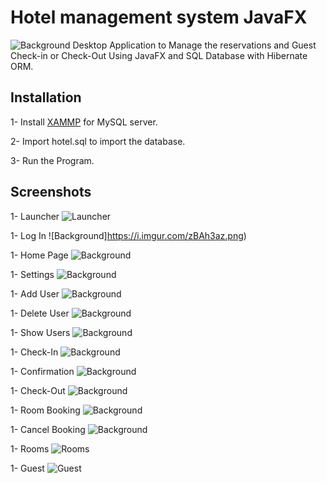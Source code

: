 # Hotel management system JavaFX
![Background](https://i.imgur.com/Fk7sfMT.jpg)
Desktop Application to Manage the reservations and Guest Check-in or Check-Out Using JavaFX and SQL Database with Hibernate ORM.

## Installation

1- Install  [XAMMP](https://www.apachefriends.org/index.html) for MySQL server.

2- Import hotel.sql to import the database.

3- Run the Program.



## Screenshots

1- Launcher
![Launcher](https://i.imgur.com/Fk7sfMT.jpg)

1- Log In
![Background]https://i.imgur.com/zBAh3az.png)

1- Home Page
![Background](https://i.imgur.com/fuKdULD.png)

1- Settings
![Background](https://i.imgur.com/0KEoCtJ.png)

1- Add User
![Background](https://i.imgur.com/xVpNJBH.png)

1- Delete User
![Background](https://i.imgur.com/H9yBAmJ.png)

1- Show Users
![Background](https://i.imgur.com/cjaQxpl.png)

1- Check-In
![Background](https://i.imgur.com/zdMH2UW.png)

1- Confirmation
![Background](https://i.imgur.com/yPqoyTb.png)

1- Check-Out
![Background](https://i.imgur.com/cfLlQgb.png)

1- Room Booking
![Background](https://i.imgur.com/F2YisGh.png)

1- Cancel Booking
![Background](https://i.imgur.com/L8z7CPS.png)

1- Rooms
![Rooms](https://i.imgur.com/FmmeefD.png)

1- Guest
![Guest](https://i.imgur.com/OZlb13s.png)
